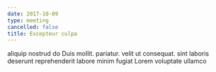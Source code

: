 ```yaml
---
date: 2017-10-09
type: meeting
cancelled: false
title: Excepteur culpa
---
```

aliquip nostrud do Duis mollit. pariatur. velit ut consequat. sint laboris deserunt reprehenderit labore minim fugiat Lorem voluptate ullamco
